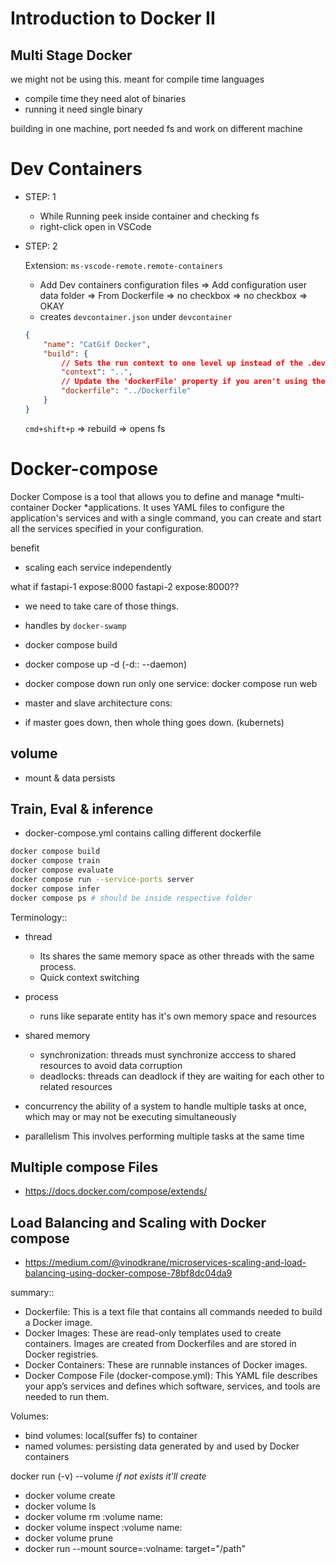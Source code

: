 # Introduction to Docker II


## Multi Stage Docker
we might not be using this. meant for compile time languages
- compile time they need alot of binaries  
- running it need single binary

building in one machine, port needed fs and work on different machine


# Dev Containers

- STEP: 1
    - While Running peek inside container and checking fs
    - right-click open in VSCode

-  STEP: 2

    Extension: `ms-vscode-remote.remote-containers`
    - Add Dev containers configuration files => Add configuration user data folder => From Dockerfile => no checkbox => no checkbox => OKAY
    - creates `devcontainer.json` under `devcontainer`
    ```json
    {
        "name": "CatGif Docker",
        "build": {
            // Sets the run context to one level up instead of the .devcontainer folder.
            "context": "..",
            // Update the 'dockerFile' property if you aren't using the standard 'Dockerfile' filename.
            "dockerfile": "../Dockerfile"
        }
    }
    ```
    `cmd+shift+p` => rebuild => opens fs


# Docker-compose

Docker Compose is a tool that allows you to define and manage *multi-container Docker *applications. It uses YAML files to configure the application's services and with a single command, you can create and start all the services specified in your configuration.

benefit
- scaling each service independently

what if fastapi-1 expose:8000 fastapi-2 expose:8000??
- we need to take care of those things.
- handles by `docker-swamp`


- docker compose build
- docker compose up -d  (-d:: --daemon)
- docker compose down <removed>
run only one service: docker compose run web


- master and slave architecture
cons:
- if master goes down, then whole thing goes down. (kubernets)


## volume
- mount & data persists

## Train, Eval & inference  
- docker-compose.yml contains calling different dockerfile 

```sh
docker compose build
docker compose train
docker compose evaluate
docker compose run --service-ports server
docker compose infer
docker compose ps # should be inside respective folder
```
Terminology::
- thread 

    - Its shares the same memory space as other threads with the same process. 
    - Quick context switching

- process
    - runs like separate entity has it's own memory space and resources

- shared memory
    - synchronization: threads must synchronize acccess to shared resources to avoid data corruption
    - deadlocks: threads can deadlock if they are waiting for each other to related resources

- concurrency
    the ability of a system to handle multiple tasks at once, which may or may not be executing simultaneously      

- parallelism
    This involves performing multiple tasks at the same time



<!-- usually production-grade people won't use docker swarm-->
## Multiple compose Files
- https://docs.docker.com/compose/extends/

## Load Balancing and Scaling with Docker compose
- https://medium.com/@vinodkrane/microservices-scaling-and-load-balancing-using-docker-compose-78bf8dc04da9



summary::
- Dockerfile: This is a text file that contains all commands needed to build a Docker image.
- Docker Images: These are read-only templates used to create containers. Images are created from Dockerfiles and are stored in Docker registries.
- Docker Containers: These are runnable instances of Docker images.
- Docker Compose File (docker-compose.yml): This YAML file describes your app’s services and defines which software, services, and tools are needed to run them.
 

Volumes:
- bind volumes: local(suffer fs) to container
- named volumes: persisting data generated by and used by Docker containers

docker run (-v) --volume   *if not exists it'll create*
- docker volume create
- docker volume ls
- docker volume rm :volume name:
- docker volume inspect :volume name:
- docker volume prune
- docker run --mount source=:volname: target="/path"